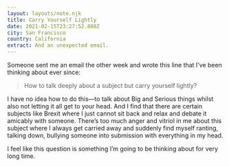 ```yaml
---
layout: layouts/note.njk
title: Carry Yourself Lightly
date: 2021-02-15T23:27:52.808Z
city: San Francisco
country: California
extract: And an unexpected email.
---
```


Someone sent me an email the other week and wrote this line that I’ve been thinking about ever since:

> How to talk deeply about a subject but carry yourself lightly?

I have no idea how to do this—to talk about Big and Serious things whilst also not letting it all get to your head. And I find that there are certain subjects like Brexit where I just cannot sit back and relax and debate it amicably with someone. There’s too much anger and vitriol in me about this subject where I always get carried away and suddenly find myself ranting, talking down, bullying someone into submission with everything in my head.

I feel like this question is something I’m going to be thinking about for very long time.
